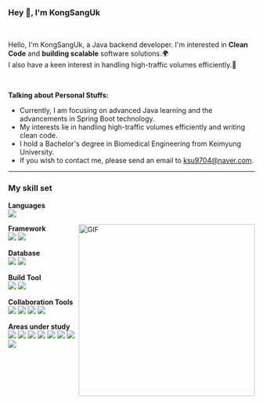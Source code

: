 ### Hey 👋, I'm KongSangUk

<br />

Hello, I'm KongSangUk, a Java backend developer. 
I'm interested in **Clean Code** and **building scalable** software solutions.🌍  
I also have a keen interest in handling high-traffic volumes efficiently.🚀

<br />

<!--   <img align="right" alt="GIF" src="https://i.pinimg.com/originals/e4/26/70/e426702edf874b181aced1e2fa5c6cde.gif" width="360" height="350" /> -->

**Talking about Personal Stuffs:**

-  Currently, I am focusing on advanced Java learning and the advancements in Spring Boot technology. 
-  My interests lie in handling high-traffic volumes efficiently and writing clean code.
-  I hold a Bachelor's degree in Biomedical Engineering from Keimyung University.  
-  If you wish to contact me, please send an email to ksu9704@naver.com.

---

### My skill set</br>

**Languages </br>**
<code><img src="https://img.shields.io/badge/java-007396?style=for-the-badge&logo=java&logoColor=white"></code>

<img align="right" alt="GIF" src="https://media.giphy.com/media/jdPMeyv9rn0hZHh8n9/giphy.gif" width="360" height="350" />

**Framework</br>**
<code><img src="https://img.shields.io/badge/spring-6DB33F?style=for-the-badge&logo=spring&logoColor=white"></code>
<code><img src="https://img.shields.io/badge/springboot-6DB33F?style=for-the-badge&logo=springboot&logoColor=white"></code>

**Database</br>**
<code><img src="https://img.shields.io/badge/mysql-4479A1?style=for-the-badge&logo=mysql&logoColor=white"></code>
<code><img src="https://img.shields.io/badge/postgresql-4169E1?style=for-the-badge&logo=postgresql&logoColor=white"></code>


**Build Tool</br>**
<code><img src="https://img.shields.io/badge/gradle-02303A?style=for-the-badge&logo=gradle&logoColor=white"></code>
<code><img src="https://img.shields.io/badge/apachemaven-C71A36?style=for-the-badge&logo=apachemaven&logoColor=white"></code>

**Collaboration Tools</br>**
<code><img src="https://img.shields.io/badge/github-181717?style=for-the-badge&logo=github&logoColor=white"></code>
<code><img src="https://img.shields.io/badge/git-F05032?style=for-the-badge&logo=git&logoColor=white"></code>
<code><img src="https://img.shields.io/badge/notion-000000?style=for-the-badge&logo=notion&logoColor=white"></code>
<code><img src="https://img.shields.io/badge/slack-4A154B?style=for-the-badge&logo=slack&logoColor=white"></code>

**Areas under study</br>**
<code><img src="https://img.shields.io/badge/kotlin-7F52FF?style=for-the-badge&logo=kotlin&logoColor=white"></code>
<img src="https://img.shields.io/badge/mongodb-47A248?style=for-the-badge&logo=mongodb&logoColor=white"> 
<code><img src="https://img.shields.io/badge/redis-DC382D?style=for-the-badge&logo=redis&logoColor=white"></code>
<code><img src="https://img.shields.io/badge/githubactions-2088FF?style=for-the-badge&logo=githubactions&logoColor=white"></code>
<code><img src="https://img.shields.io/badge/elasticsearch-005571?style=for-the-badge&logo=elasticsearch&logoColor=white"></code>
<code><img src="https://img.shields.io/badge/apachekafka-231F20?style=for-the-badge&logo=apachekafka&logoColor=white"></code>
<code><img src="https://img.shields.io/badge/docker-2496ED?style=for-the-badge&logo=docker&logoColor=white"></code>
<code><img src="https://img.shields.io/badge/graphql-E10098?style=for-the-badge&logo=graphql&logoColor=white"></code>


<!-- <img src="https://img.shields.io/badge/글자-색상?style=flat-square&logo=아이콘로고&logoColor=로고색상"/> -->





